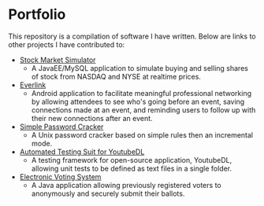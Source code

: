 # Portfolio
This repository is a compilation of software I have written.
Below are links to other projects I have contributed to:
* [Stock Market Simulator](https://github.com/bellmj/StockSimulator)
  - A JavaEE/MySQL application to simulate buying and selling shares of stock from NASDAQ and NYSE at realtime prices.
* [Everlink](https://github.com/Colton-Williams/EverLink)
  - Android application to facilitate meaningful professional networking by allowing attendees to see who's going before an event, saving connections made at an event, and reminding users to follow up with their new connections after an event.
* [Simple Password Cracker](https://github.com/bellmj/csci445/tree/master/passwordCracker)
  - A Unix password cracker based on simple rules then an incremental mode. 
* [Automated Testing Suit for YoutubeDL](https://github.com/bellmj/the-News-Team)
  - A testing framework for open-source application, YoutubeDL, allowing unit tests to be defined as text files in a single folder.
* [Electronic Voting System](https://github.com/bellmj/csci360jake-matt)
  - A Java application allowing previously registered voters to anonymously and securely submit their ballots.
